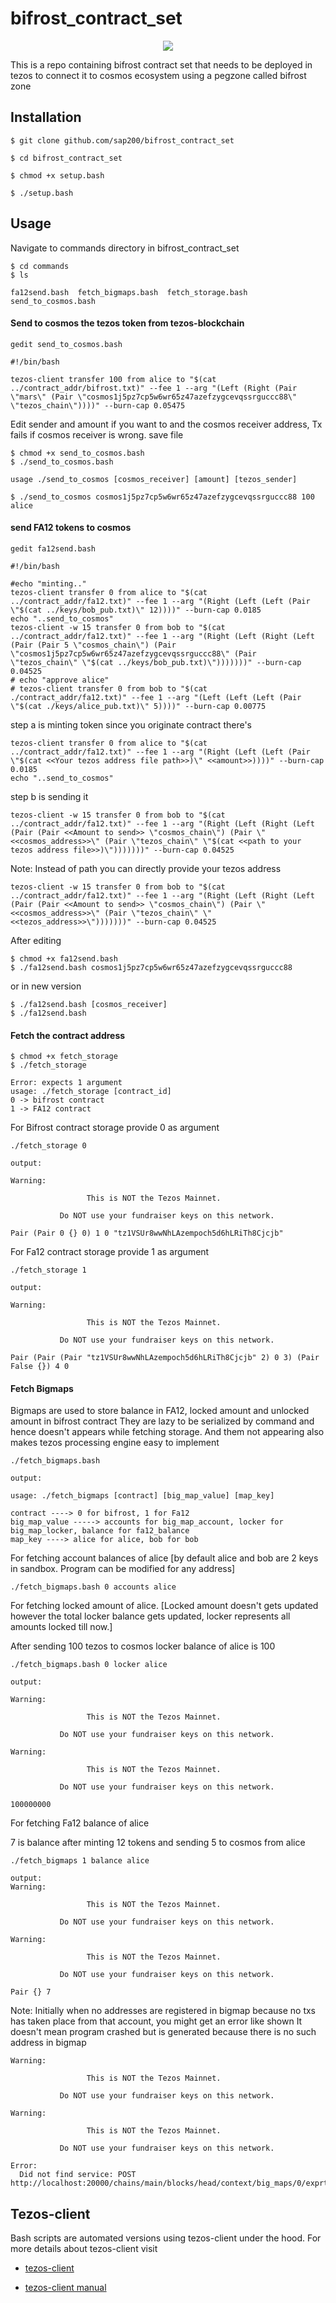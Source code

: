 # bifrost_contract_set

<p align="center">
  <img src="./bifrost_contract.png" />
</p>

This is a repo containing bifrost contract set that needs to be deployed in tezos to connect it to cosmos ecosystem using a pegzone called bifrost zone

## Installation

```
$ git clone github.com/sap200/bifrost_contract_set

$ cd bifrost_contract_set

$ chmod +x setup.bash

$ ./setup.bash
```

## Usage

Navigate to commands directory in bifrost_contract_set

```
$ cd commands
$ ls

fa12send.bash  fetch_bigmaps.bash  fetch_storage.bash  send_to_cosmos.bash
```
#### Send to cosmos the tezos token from tezos-blockchain

```
gedit send_to_cosmos.bash

#!/bin/bash

tezos-client transfer 100 from alice to "$(cat ../contract_addr/bifrost.txt)" --fee 1 --arg "(Left (Right (Pair \"mars\" (Pair \"cosmos1j5pz7cp5w6wr65z47azefzygcevqssrguccc88\" \"tezos_chain\"))))" --burn-cap 0.05475
```

Edit sender and amount if you want to and the cosmos receiver address, Tx fails if cosmos receiver is wrong.
save file

```
$ chmod +x send_to_cosmos.bash
$ ./send_to_cosmos.bash

usage ./send_to_cosmos [cosmos_receiver] [amount] [tezos_sender]

$ ./send_to_cosmos cosmos1j5pz7cp5w6wr65z47azefzygcevqssrguccc88 100 alice

```

#### send FA12 tokens to cosmos

```
gedit fa12send.bash

#!/bin/bash

#echo "minting.."
tezos-client transfer 0 from alice to "$(cat ../contract_addr/fa12.txt)" --fee 1 --arg "(Right (Left (Left (Pair \"$(cat ../keys/bob_pub.txt)\" 12))))" --burn-cap 0.0185
echo "..send_to_cosmos"
tezos-client -w 15 transfer 0 from bob to "$(cat ../contract_addr/fa12.txt)" --fee 1 --arg "(Right (Left (Right (Left (Pair (Pair 5 \"cosmos_chain\") (Pair \"cosmos1j5pz7cp5w6wr65z47azefzygcevqssrguccc88\" (Pair \"tezos_chain\" \"$(cat ../keys/bob_pub.txt)\")))))))" --burn-cap 0.04525
# echo "approve alice"
# tezos-client transfer 0 from bob to "$(cat ./contract_addr/fa12.txt)" --fee 1 --arg "(Left (Left (Left (Pair \"$(cat ./keys/alice_pub.txt)\" 5))))" --burn-cap 0.00775
```

step a is minting token since you originate contract there's

```
tezos-client transfer 0 from alice to "$(cat ../contract_addr/fa12.txt)" --fee 1 --arg "(Right (Left (Left (Pair \"$(cat <<Your tezos address file path>>)\" <<amount>>))))" --burn-cap 0.0185
echo "..send_to_cosmos"
```

step b is sending it 

```
tezos-client -w 15 transfer 0 from bob to "$(cat ../contract_addr/fa12.txt)" --fee 1 --arg "(Right (Left (Right (Left (Pair (Pair <<Amount to send>> \"cosmos_chain\") (Pair \"<<cosmos_address>>\" (Pair \"tezos_chain\" \"$(cat <<path to your tezos address file>>)\")))))))" --burn-cap 0.04525
```

Note: Instead of path you can directly provide your tezos address

```
tezos-client -w 15 transfer 0 from bob to "$(cat ../contract_addr/fa12.txt)" --fee 1 --arg "(Right (Left (Right (Left (Pair (Pair <<Amount to send>> \"cosmos_chain\") (Pair \"<<cosmos_address>>\" (Pair \"tezos_chain\" \"<<tezos_address>>\")))))))" --burn-cap 0.04525
```

After editing
```
$ chmod +x fa12send.bash
$ ./fa12send.bash cosmos1j5pz7cp5w6wr65z47azefzygcevqssrguccc88
```

or in new version

```
$ ./fa12send.bash [cosmos_receiver]
$ ./fa12send.bash 
```

#### Fetch the contract address

```
$ chmod +x fetch_storage
$ ./fetch_storage

Error: expects 1 argument
usage: ./fetch_storage [contract_id]
0 -> bifrost contract
1 -> FA12 contract
```

For Bifrost contract storage provide 0 as argument

```
./fetch_storage 0

output:

Warning:
  
                 This is NOT the Tezos Mainnet.
  
           Do NOT use your fundraiser keys on this network.

Pair (Pair 0 {} 0) 1 0 "tz1VSUr8wwNhLAzempoch5d6hLRiTh8Cjcjb"

```

For Fa12 contract storage provide 1 as argument

```
./fetch_storage 1

output:

Warning:
  
                 This is NOT the Tezos Mainnet.
  
           Do NOT use your fundraiser keys on this network.

Pair (Pair (Pair "tz1VSUr8wwNhLAzempoch5d6hLRiTh8Cjcjb" 2) 0 3) (Pair False {}) 4 0
```

#### Fetch Bigmaps

Bigmaps are used to store balance in FA12, locked amount and unlocked amount in bifrost contract
They are lazy to be serialized by command and hence doesn't appears while fetching storage.
And them not appearing also makes tezos processing engine easy to implement

```
./fetch_bigmaps.bash 

output: 

usage: ./fetch_bigmaps [contract] [big_map_value] [map_key]

contract ----> 0 for bifrost, 1 for Fa12
big_map_value -----> accounts for big_map_account, locker for big_map_locker, balance for fa12_balance
map_key ----> alice for alice, bob for bob

```

For fetching account balances of alice [by default alice and bob are 2 keys in sandbox. Program can be modified for any address]

```
./fetch_bigmaps.bash 0 accounts alice
```

For fetching locked amount of alice. [Locked amount doesn't gets updated however the total locker balance gets updated, locker represents all amounts locked till now.]

After sending 100 tezos to cosmos
locker balance of alice is 100

```
./fetch_bigmaps.bash 0 locker alice

output:

Warning:
  
                 This is NOT the Tezos Mainnet.
  
           Do NOT use your fundraiser keys on this network.

Warning:
  
                 This is NOT the Tezos Mainnet.
  
           Do NOT use your fundraiser keys on this network.

100000000

```

For fetching Fa12 balance of alice

7 is balance after minting 12 tokens and sending 5 to cosmos from alice

```
./fetch_bigmaps 1 balance alice

output:
Warning:
  
                 This is NOT the Tezos Mainnet.
  
           Do NOT use your fundraiser keys on this network.

Warning:
  
                 This is NOT the Tezos Mainnet.
  
           Do NOT use your fundraiser keys on this network.

Pair {} 7
```

Note: Initially when no addresses are registered in bigmap because no txs has taken place from that account, you might get an error like shown
It doesn't mean program crashed but is generated because there is no such address in bigmap

```
Warning:
  
                 This is NOT the Tezos Mainnet.
  
           Do NOT use your fundraiser keys on this network.

Warning:
  
                 This is NOT the Tezos Mainnet.
  
           Do NOT use your fundraiser keys on this network.

Error:
  Did not find service: POST http://localhost:20000/chains/main/blocks/head/context/big_maps/0/exprtr3iA2ZhFDtnJZDS1nVxJYeXGWw2AWziVAD7DZf7kxsHmNLZBB/normalized
```

## Tezos-client

Bash scripts are automated versions using tezos-client under the hood. For more details about tezos-client visit

- [tezos-client](https://assets.tqtezos.com/docs/setup/1-tezos-client/)

- [tezos-client manual](https://tezos.gitlab.io/shell/cli-commands.html)




